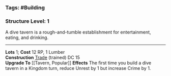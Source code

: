 ### Tags: #Building 
### Structure Level: 1

A dive tavern is a rough-and-tumble establishment for entertainment, eating, and drinking.

---

**Lots** 1; **Cost** 12 RP, 1 Lumber  
**Construction** [Trade](https://2e.aonprd.com/Skills.aspx?ID=31) (trained) DC 15  
**Upgrade To** [[Tavern, Popular]]
**Effects** The first time you build a dive tavern in a Kingdom turn, reduce Unrest by 1 but increase Crime by 1.